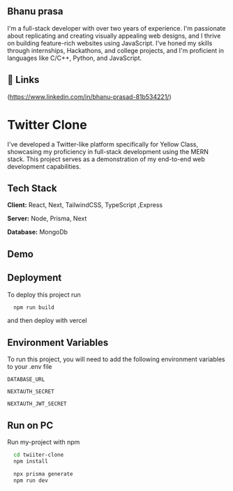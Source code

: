 ## Bhanu prasa

I'm a full-stack developer with over two years of experience. I'm passionate about replicating and creating visually appealing web designs, and I thrive on building feature-rich websites using JavaScript. I've honed my skills through internships, Hackathons, and college projects, and I'm proficient in languages like C/C++, Python, and JavaScript.

## 🔗 Links

(https://www.linkedin.com/in/bhanu-prasad-81b534221/)

# Twitter Clone

I've developed a Twitter-like platform specifically for Yellow Class, showcasing my proficiency in full-stack development using the MERN stack. This project serves as a demonstration of my end-to-end web development capabilities.

## Tech Stack

**Client:** React, Next, TailwindCSS, TypeScript ,Express

**Server:** Node, Prisma, Next

**Database:** MongoDb

## Demo

## Deployment

To deploy this project run

```bash
  npm run build
```

and then deploy with vercel

## Environment Variables

To run this project, you will need to add the following environment variables to your .env file

`DATABASE_URL`

`NEXTAUTH_SECRET`

`NEXTAUTH_JWT_SECRET`

## Run on PC

Run my-project with npm

```bash
  cd twiiter-clone
  npm install
```

```bash
  npx prisma generate
  npm run dev
```

